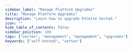 ```yaml
---
sidebar_label: "Manage Platform Upgrades"
title: "Manage Platform Upgrades"
description: "Learn how to upgrade Palette VerteX."
icon: ""
hide_table_of_contents: false
sidebar_position: 100
tags: ["vertex", "management", "management", "upgrades"]
keywords: ["self-hosted", "vertex"]
---
```

